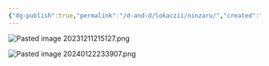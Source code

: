 ```yaml
---
{"dg-publish":true,"permalink":"/d-and-d/lokaczii/ninzaru/","created":"2024-02-19T19:15:28.630+03:00","updated":"2024-01-22T22:39:07.576+03:00"}
---
```



![Pasted image 20231211215127.png](/img/user/D&D/img/Pasted%20image%2020231211215127.png)

![Pasted image 20240122233907.png](/img/user/D&D/img/Pasted%20image%2020240122233907.png)